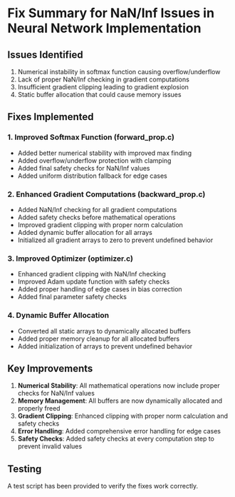 # Fix Summary for NaN/Inf Issues in Neural Network Implementation

## Issues Identified
1. Numerical instability in softmax function causing overflow/underflow
2. Lack of proper NaN/Inf checking in gradient computations
3. Insufficient gradient clipping leading to gradient explosion
4. Static buffer allocation that could cause memory issues

## Fixes Implemented

### 1. Improved Softmax Function (forward_prop.c)
- Added better numerical stability with improved max finding
- Added overflow/underflow protection with clamping
- Added final safety checks for NaN/Inf values
- Added uniform distribution fallback for edge cases

### 2. Enhanced Gradient Computations (backward_prop.c)
- Added NaN/Inf checking for all gradient computations
- Added safety checks before mathematical operations
- Improved gradient clipping with proper norm calculation
- Added dynamic buffer allocation for all arrays
- Initialized all gradient arrays to zero to prevent undefined behavior

### 3. Improved Optimizer (optimizer.c)
- Enhanced gradient clipping with NaN/Inf checking
- Improved Adam update function with safety checks
- Added proper handling of edge cases in bias correction
- Added final parameter safety checks

### 4. Dynamic Buffer Allocation
- Converted all static arrays to dynamically allocated buffers
- Added proper memory cleanup for all allocated buffers
- Added initialization of arrays to prevent undefined behavior

## Key Improvements
1. **Numerical Stability**: All mathematical operations now include proper checks for NaN/Inf values
2. **Memory Management**: All buffers are now dynamically allocated and properly freed
3. **Gradient Clipping**: Enhanced clipping with proper norm calculation and safety checks
4. **Error Handling**: Added comprehensive error handling for edge cases
5. **Safety Checks**: Added safety checks at every computation step to prevent invalid values

## Testing
A test script has been provided to verify the fixes work correctly.